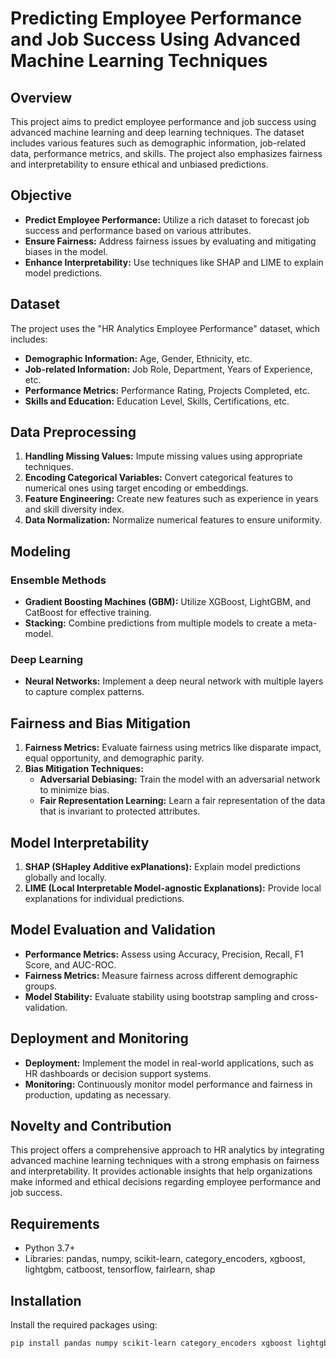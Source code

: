 
# Predicting Employee Performance and Job Success Using Advanced Machine Learning Techniques

## Overview

This project aims to predict employee performance and job success using advanced machine learning and deep learning techniques. The dataset includes various features such as demographic information, job-related data, performance metrics, and skills. The project also emphasizes fairness and interpretability to ensure ethical and unbiased predictions.

## Objective

- **Predict Employee Performance:** Utilize a rich dataset to forecast job success and performance based on various attributes.
- **Ensure Fairness:** Address fairness issues by evaluating and mitigating biases in the model.
- **Enhance Interpretability:** Use techniques like SHAP and LIME to explain model predictions.

## Dataset

The project uses the "HR Analytics Employee Performance" dataset, which includes:

- **Demographic Information:** Age, Gender, Ethnicity, etc.
- **Job-related Information:** Job Role, Department, Years of Experience, etc.
- **Performance Metrics:** Performance Rating, Projects Completed, etc.
- **Skills and Education:** Education Level, Skills, Certifications, etc.

## Data Preprocessing

1. **Handling Missing Values:** Impute missing values using appropriate techniques.
2. **Encoding Categorical Variables:** Convert categorical features to numerical ones using target encoding or embeddings.
3. **Feature Engineering:** Create new features such as experience in years and skill diversity index.
4. **Data Normalization:** Normalize numerical features to ensure uniformity.

## Modeling

### Ensemble Methods

- **Gradient Boosting Machines (GBM):** Utilize XGBoost, LightGBM, and CatBoost for effective training.
- **Stacking:** Combine predictions from multiple models to create a meta-model.

### Deep Learning

- **Neural Networks:** Implement a deep neural network with multiple layers to capture complex patterns.

## Fairness and Bias Mitigation

1. **Fairness Metrics:** Evaluate fairness using metrics like disparate impact, equal opportunity, and demographic parity.
2. **Bias Mitigation Techniques:**
   - **Adversarial Debiasing:** Train the model with an adversarial network to minimize bias.
   - **Fair Representation Learning:** Learn a fair representation of the data that is invariant to protected attributes.

## Model Interpretability

1. **SHAP (SHapley Additive exPlanations):** Explain model predictions globally and locally.
2. **LIME (Local Interpretable Model-agnostic Explanations):** Provide local explanations for individual predictions.

## Model Evaluation and Validation

- **Performance Metrics:** Assess using Accuracy, Precision, Recall, F1 Score, and AUC-ROC.
- **Fairness Metrics:** Measure fairness across different demographic groups.
- **Model Stability:** Evaluate stability using bootstrap sampling and cross-validation.

## Deployment and Monitoring

- **Deployment:** Implement the model in real-world applications, such as HR dashboards or decision support systems.
- **Monitoring:** Continuously monitor model performance and fairness in production, updating as necessary.

## Novelty and Contribution

This project offers a comprehensive approach to HR analytics by integrating advanced machine learning techniques with a strong emphasis on fairness and interpretability. It provides actionable insights that help organizations make informed and ethical decisions regarding employee performance and job success.

## Requirements

- Python 3.7+
- Libraries: pandas, numpy, scikit-learn, category_encoders, xgboost, lightgbm, catboost, tensorflow, fairlearn, shap

## Installation

Install the required packages using:

```bash
pip install pandas numpy scikit-learn category_encoders xgboost lightgbm catboost tensorflow fairlearn shap
```


